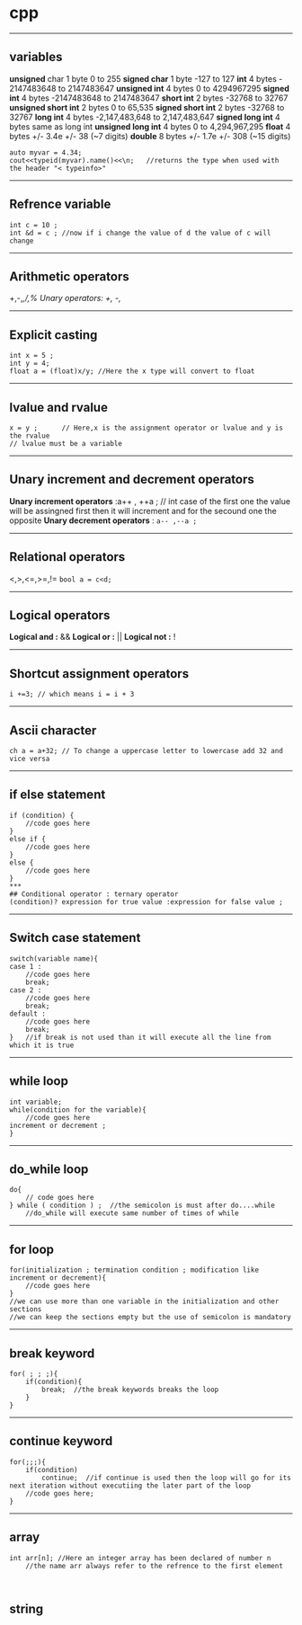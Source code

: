 # **cpp**
***
## variables
**unsigned** char 1 byte 0 to 255
**signed char** 1 byte -127 to 127
**int** 4 bytes - 2147483648 to 2147483647
**unsigned int** 4 bytes 0 to 4294967295
**signed int** 4 bytes -2147483648 to 2147483647
**short int** 2 bytes -32768 to 32767
**unsigned short int** 2 bytes 0 to 65,535
**signed short int** 2 bytes -32768 to 32767
**long int** 4 bytes -2,147,483,648 to 2,147,483,647
**signed long int** 4 bytes  same as long int
**unsigned long int** 4  bytes 0 to 4,294,967,295
**float** 4 bytes +/- 3.4e +/- 38 (~7 digits)
**double** 8 bytes +/- 1.7e +/- 308 (~15 digits)
```
auto myvar = 4.34;
cout<<typeid(myvar).name()<<\n;   //returns the type when used with the header "< typeinfo>"
```
***
## Refrence variable
```
int c = 10 ;
int &d = c ; //now if i change the value of d the value of c will change
```
***
## Arithmetic operators
+,-,*,/,%
Unary operators: +, -,*
***
## Explicit casting
```
int x = 5 ;
int y = 4;
float a = (float)x/y; //Here the x type will convert to float
```
***
## lvalue and rvalue
```
x = y ;		 // Here,x is the assignment operator or lvalue and y is the rvalue
// lvalue must be a variable
```
***
## Unary increment and decrement operators
**Unary increment operators** :a++ , ++a ; // int case of the first one the value will be assingned first then it will increment and for the secound one the opposite
**Unary decrement operators** : ```a-- ,--a ;```
***
## Relational operators
<,>,<=,>=,!=
```bool a = c<d;```
***
## Logical operators
**Logical and :** &&
**Logical or :** ||
**Logical not :** !
***
## Shortcut assignment operators
```
i +=3; // which means i = i + 3 
```
***
## Ascii character
```
ch a = a+32; // To change a uppercase letter to lowercase add 32 and vice versa
```
***
## if else statement
```
if (condition) {
	//code goes here
}
else if {
	//code goes here
}
else {
	//code goes here
}
***
## Conditional operator : ternary operator
(condition)? expression for true value :expression for false value ;
```
***
## Switch case statement
```
switch(variable name){
case 1 : 
	//code goes here
	break;
case 2 : 
	//code goes here
	break;
default :
	//code goes here
	break;
} 	//if break is not used than it will execute all the line from which it is true
```
***
##  while loop
```
int variable;
while(condition for the variable){
	//code goes here
increment or decrement ;
}
```
***
## do_while loop
```
do{
	// code goes here
} while ( condition ) ;	 //the semicolon is must after do....while
	//do_while will execute same number of times of while
```
***
##  for loop
```
for(initialization ; termination condition ; modification like increment or decrement){
	//code goes here
}
//we can use more than one variable in the initialization and other sections
//we can keep the sections empty but the use of semicolon is mandatory
```
***
## break keyword
```
for( ; ; ;){
	if(condition){
		break;	//the break keywords breaks the loop 
	}
}
```
***
## continue keyword
```
for(;;;){
	if(condition)
		continue;  //if continue is used then the loop will go for its next iteration without executiing the later part of the loop
	//code goes here;
}
```
***
## array
```
int arr[n]; //Here an integer array has been declared of number n
	//the name arr always refer to the refrence to the first element 
	
	
```
## string
